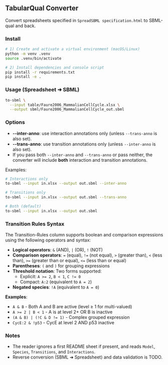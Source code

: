 ## TabularQual Converter

Convert spreadsheets specified in `SpreadSBML specification.html` to SBML-qual and back.

### Install

```bash
# 1) Create and activate a virtual environment (macOS/Linux)
python -m venv .venv
source .venv/bin/activate

# 2) Install dependencies and console script
pip install -r requirements.txt
pip install -e .
```

### Usage (Spreadsheet ➜ SBML)

```bash
to-sbml \
  --input table/Faure2006_MammalianCellCycle.xlsx \
  --output sbml/Faure2006_MammalianCellCycle_out.sbml
```

### Options

- **--inter-anno**: use interaction annotations only (unless `--trans-anno` is also set).
- **--trans-anno**: use transition annotations only (unless `--inter-anno` is also set).
- If you pass both `--inter-anno` and `--trans-anno` or pass neither, the converter will include **both** interaction and transition annotations.

Examples:

```bash
# Interactions only
to-sbml --input in.xlsx --output out.sbml --inter-anno

# Transitions only
to-sbml --input in.xlsx --output out.sbml --trans-anno

# Both (default)
to-sbml --input in.xlsx --output out.sbml
```

### Transition Rules Syntax

The Transition-Rules column supports boolean and comparison expressions using the following operators and syntax:

* **Logical operators**: `&` (AND), `|` (OR), `!` (NOT)
* **Comparison operators**: `=` (equal), `!=` (not equal), `>` (greater than), `<` (less than), `>=` (greater than or equal), `<=` (less than or equal)
* **Parentheses**: `(` and `)` for grouping expressions
* **Threshold notation**: Two forms supported:
  * Explicit: `A >= 2`, `B < 1`, `C != 0`
  * Compact: `A:2` (equivalent to `A = 2`)
* **Negated species**: `!A` (equivalent to `A = 0`)

**Examples**:

- `A & B` - Both A and B are active (level ≥ 1 for multi-valued)
- `A >= 2 | B < 1` - A is at level 2+ OR B is inactive
- `(A & B) | (!C & D != 1)` - Complex grouped expression
- `CycE:2 & !p53` - CycE at level 2 AND p53 inactive

### Notes

- The reader ignores a first README sheet if present, and reads `Model`, `Species`, `Transitions`, and `Interactions`.
- Reverse conversion (SBML ➜ Spreadsheet) and data validation is TODO.
